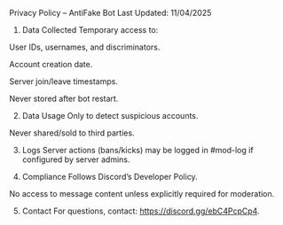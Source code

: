 Privacy Policy – AntiFake Bot
Last Updated: 11/04/2025

1. Data Collected
Temporary access to:

User IDs, usernames, and discriminators.

Account creation date.

Server join/leave timestamps.

Never stored after bot restart.

2. Data Usage
Only to detect suspicious accounts.

Never shared/sold to third parties.

3. Logs
Server actions (bans/kicks) may be logged in #mod-log if configured by server admins.

4. Compliance
Follows Discord’s Developer Policy.

No access to message content unless explicitly required for moderation.

5. Contact
For questions, contact: https://discord.gg/ebC4PcpCp4.

